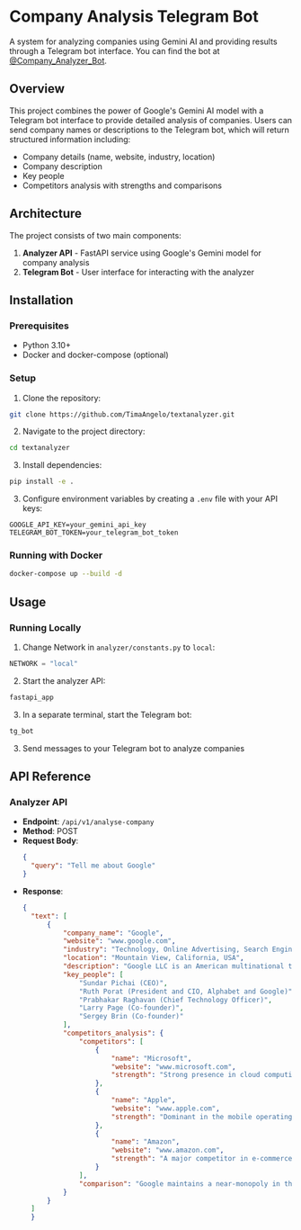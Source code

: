 # Company Analysis Telegram Bot

A system for analyzing companies using Gemini AI and providing results through a Telegram bot interface. You can find the bot at [@Company_Analyzer_Bot](https://t.me/CompanyAnalysisBot).

## Overview

This project combines the power of Google's Gemini AI model with a Telegram bot interface to provide detailed analysis of companies. Users can send company names or descriptions to the Telegram bot, which will return structured information including:

- Company details (name, website, industry, location)
- Company description
- Key people
- Competitors analysis with strengths and comparisons

## Architecture

The project consists of two main components:

1. **Analyzer API** - FastAPI service using Google's Gemini model for company analysis
2. **Telegram Bot** - User interface for interacting with the analyzer

## Installation

### Prerequisites

- Python 3.10+
- Docker and docker-compose (optional)

### Setup

1. Clone the repository:
```bash 
git clone https://github.com/TimaAngelo/textanalyzer.git
```
2. Navigate to the project directory:
```bash
cd textanalyzer
```
3. Install dependencies:
```bash
pip install -e .
```
3. Configure environment variables by creating a `.env` file with your API keys:
```
GOOGLE_API_KEY=your_gemini_api_key
TELEGRAM_BOT_TOKEN=your_telegram_bot_token
```
### Running with Docker

```bash
docker-compose up --build -d
```

## Usage

### Running Locally
1. Change Network in `analyzer/constants.py` to `local`:
```python
NETWORK = "local"
```

2. Start the analyzer API:
```bash
fastapi_app
```

3. In a separate terminal, start the Telegram bot:
```bash
tg_bot
```

3. Send messages to your Telegram bot to analyze companies



## API Reference

### Analyzer API

- **Endpoint**: `/api/v1/analyse-company`
- **Method**: POST
- **Request Body**:
  ```json
  {
    "query": "Tell me about Google"
  }
  ```
- **Response**:
  ```json
  {
    "text": [
        {
            "company_name": "Google",
            "website": "www.google.com",
            "industry": "Technology, Online Advertising, Search Engine Technology, Cloud Computing, Artificial Intelligence, Consumer Electronics",
            "location": "Mountain View, California, USA",
            "description": "Google LLC is an American multinational technology company and a subsidiary of Alphabet Inc. [1]. Founded on September 4, 1998, by Larry Page and Sergey Brin, it began as a research project at Stanford University to organize the world's information [1, 2, 13, 19]. Google is best known for its dominant search engine, handling over 70% of worldwide online search requests [2]. Beyond search, Google offers a vast array of internet services and products, including online advertising (Google Ads), cloud computing (Google Cloud Platform), mobile operating systems (Android), web browsers (Chrome), email (Gmail), online video platforms (YouTube), mapping and navigation (Google Maps), and consumer electronics (Pixel) [1, 2, 15, 16]. It is considered one of the five 'Big Tech' companies alongside Amazon, Apple, Meta, and Microsoft, and is one of the world's most valuable brands [1].",
            "key_people": [
                "Sundar Pichai (CEO)",
                "Ruth Porat (President and CIO, Alphabet and Google)",
                "Prabhakar Raghavan (Chief Technology Officer)",
                "Larry Page (Co-founder)",
                "Sergey Brin (Co-founder)"
            ],
            "competitors_analysis": {
                "competitors": [
                    {
                        "name": "Microsoft",
                        "website": "www.microsoft.com",
                        "strength": "Strong presence in cloud computing (Azure), enterprise software (Office 365), and a persistent contender in the search market (Bing), often integrating AI and machine learning into its products. [10, 17]"
                    },
                    {
                        "name": "Apple",
                        "website": "www.apple.com",
                        "strength": "Dominant in the mobile operating system market (iOS) and consumer electronics, offering a unified user experience across its hardware and software, including search capabilities via Spotlight. [10, 17]"
                    },
                    {
                        "name": "Amazon",
                        "website": "www.amazon.com",
                        "strength": "A major competitor in e-commerce, cloud computing (Amazon Web Services), and online advertising, leveraging its vast e-commerce platform and cloud infrastructure. [17]"
                    }
                ],
                "comparison": "Google maintains a near-monopoly in the online search market, with over 91% of global online search volume, significantly outpacing competitors like Microsoft's Bing. [19] Its strength lies in its advanced search algorithms and extensive ecosystem of services (Android, Chrome, YouTube, Gmail) that integrate seamlessly, driving substantial advertising revenue [2, 16, 17]. Microsoft competes directly in cloud computing and productivity software, while Apple challenges in the mobile OS and consumer hardware space through tight hardware-software integration [17]. Amazon is a key rival in cloud services and increasingly in online advertising and product search. Google's broad product portfolio and strong brand presence give it a significant competitive advantage, though it faces ongoing scrutiny regarding market dominance and data privacy. [1, 17]"
            }
        }
    ]
    }
